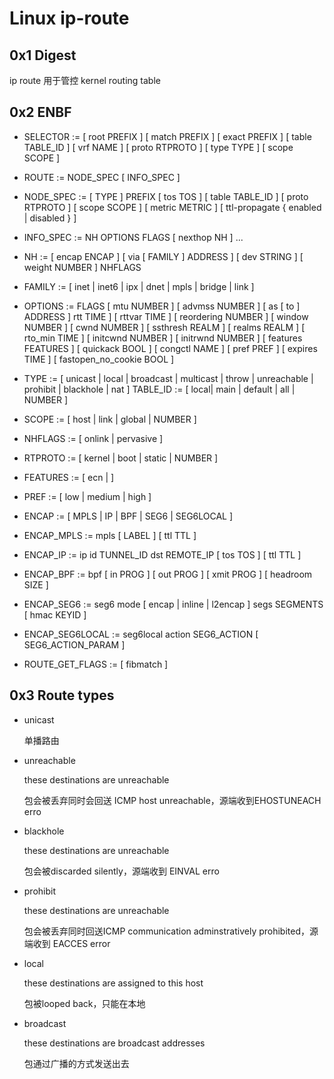 # Linux ip-route

## 0x1 Digest

ip route 用于管控 kernel routing table

## 0x2 ENBF

- SELECTOR := [ root PREFIX ] [ match PREFIX ] [ exact PREFIX ] [ table
  TABLE_ID ] [ vrf NAME ] [ proto RTPROTO ] [ type TYPE ] [
  scope SCOPE ]
- ROUTE := NODE_SPEC [ INFO_SPEC ]
- NODE_SPEC := [ TYPE ] PREFIX [ tos TOS ] [ table TABLE_ID ] [ proto
  RTPROTO ] [ scope SCOPE ] [ metric METRIC ] [ ttl-propagate { enabled | disabled } ]
- INFO_SPEC := NH OPTIONS FLAGS [ nexthop NH ] ...
- NH := [ encap ENCAP ] [ via [ FAMILY ] ADDRESS ] [ dev STRING ] [ weight NUMBER ] NHFLAGS

- FAMILY := [ inet | inet6 | ipx | dnet | mpls | bridge | link ]

- OPTIONS := FLAGS [ mtu NUMBER ] [ advmss NUMBER ] [ as [ to ] ADDRESS ] rtt TIME ] [ rttvar TIME ] [ reordering NUMBER ] [ window NUMBER ] [ cwnd NUMBER ] [ ssthresh REALM ] [ realms REALM ] [ rto_min TIME ] [ initcwnd NUMBER ] [ initrwnd NUMBER ] [ features FEATURES ] [ quickack BOOL ] [ congctl NAME ] [ pref PREF ] [ expires TIME ] [ fastopen_no_cookie BOOL ]

- TYPE := [ unicast | local | broadcast | multicast | throw | unreachable | prohibit | blackhole | nat ]
  TABLE_ID := [ local| main | default | all | NUMBER ]

- SCOPE := [ host | link | global | NUMBER ]

- NHFLAGS := [ onlink | pervasive ]

- RTPROTO := [ kernel | boot | static | NUMBER ]

- FEATURES := [ ecn | ]

- PREF := [ low | medium | high ]

- ENCAP := [ MPLS | IP | BPF | SEG6 | SEG6LOCAL ]

- ENCAP_MPLS := mpls [ LABEL ] [ ttl TTL ]

- ENCAP_IP := ip id TUNNEL_ID dst REMOTE_IP [ tos TOS ] [ ttl TTL ]

- ENCAP_BPF := bpf [ in PROG ] [ out PROG ] [ xmit PROG ] [ headroom SIZE ]
- ENCAP_SEG6 := seg6 mode [ encap | inline | l2encap ] segs SEGMENTS [ hmac KEYID ]

- ENCAP_SEG6LOCAL := seg6local action SEG6_ACTION [ SEG6_ACTION_PARAM ]

- ROUTE_GET_FLAGS :=  [ fibmatch  ]

## 0x3 Route types

- unicast

  单播路由

- unreachable

  these destinations are unreachable

  包会被丢弃同时会回送 ICMP host unreachable，源端收到EHOSTUNEACH erro

- blackhole

  these destinations are unreachable

  包会被discarded silently，源端收到 EINVAL erro

- prohibit

  these destinations are unreachable

  包会被丢弃同时回送ICMP communication adminstratively prohibited，源端收到 EACCES error

- local

  these destinations are assigned to this host

  包被looped back，只能在本地

- broadcast

  these destinations are broadcast addresses

  包通过广播的方式发送出去

  

